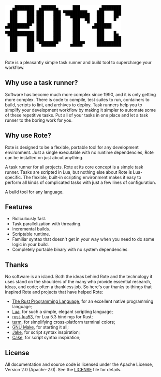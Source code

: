 # ![Rote](logo.png)

Rote is a pleasantly simple task runner and build tool to supercharge your workflow.

## Why use a task runner?

Software has become much more complex since 1990, and it is only getting more complex. There is code to compile, test suites to run, containers to build, scripts to lint, and archives to deploy. Task runners help you to simplify your development workflow by making it simpler to automate some of these repetitive tasks. Put all of your tasks in one place and let a task runner to the boring work for you.

## Why use Rote?

Rote is designed to be a flexible, portable tool for any development environment. Just a single executable with no runtime dependencies, Rote can be installed on just about anything.

A task runner for all projects. Rote at its core concept is a simple task runner. Tasks are scripted in Lua, but nothing else about Rote is Lua-specific. The flexible, built-in scripting environment makes it easy to perform all kinds of complicated tasks with just a few lines of configuration.

A build tool for any language.

## Features

- Ridiculously fast.
- Task parallelization with threading.
- Incremental builds.
- Scriptable runtime.
- Familiar syntax that doesn't get in your way when you need to do some logic in your build.
- Completely portable binary with no system dependencies.

## Thanks

No software is an island. Both the ideas behind Rote and the technology it uses stand on the shoulders of the many who provide essential research, ideas, and code; often a thankless job. So here's our thanks to things that inspired Rote and projects that have helped Rote:

- [The Rust Programming Language](https://www.rust-lang.org), for an excellent native programming language;
- [Lua](https://www.lua.org), for such a simple, elegant scripting language;
- [rust-lua53](https://github.com/jcmoyer/rust-lua53), for Lua 5.3 bindings for Rust;
- [term](https://github.com/Stebalien/term), for simplifying cross-platform terminal colors;
- [GNU Make](https://www.gnu.org/software/make), for starting it all;
- [Jake](http://jakejs.com), for script syntax inspiration;
- [Cake](http://cakebuild.net), for script syntax inspiration;

## License

All documentation and source code is licensed under the Apache License, Version 2.0 (Apache-2.0). See the [LICENSE](LICENSE) file for details.
